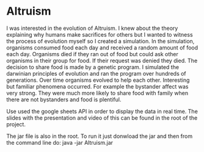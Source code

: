 # Altruism
I was interested in the evolution of Altruism. I knew about the theory explaining why humans make sacrifices for others but I wanted to witness the process of evolution myself so I created a simulation. In the simulation, organisms consumed food each day and received a random amount of food each day. Organisms died if they ran out of food but could ask other organisms in their group for food. If their request was denied they died. The decision to share food is made by a genetic program. I simulated the darwinian principles of evolution and ran the program over hundreds of generations. Over time organisms evolved to help each other. Interesting but familiar phenomena occurred. For example the bystander affect was very strong. They were much more likely to share food with family when there are not bystanders and food is plentiful. 


Use used the google sheets API in order to display the data in real time.
The slides with the presentation and video of this can be found in the root of the project. 

The jar file is also in the root. To run it just donwload the jar and then from the command line do:
java -jar Altruism.jar
